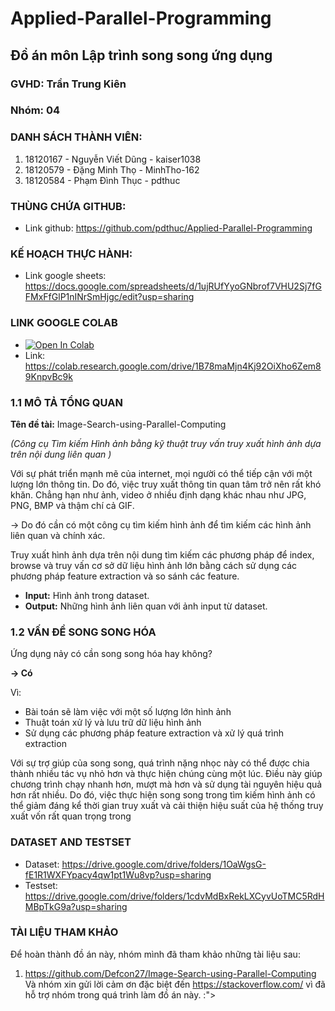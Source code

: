 # Applied-Parallel-Programming

## Đồ án môn Lập trình song song ứng dụng
### GVHD: Trần Trung Kiên
### Nhóm: 04
### DANH SÁCH THÀNH VIÊN:
  1. 18120167 - Nguyễn Viết Dũng - kaiser1038
  2. 18120579 - Đặng Minh Thọ - MinhTho-162
  3. 18120584 - Phạm Đình Thục - pdthuc

### THÙNG CHỨA GITHUB:
- Link github: https://github.com/pdthuc/Applied-Parallel-Programming

### KẾ HOẠCH THỰC HÀNH:
- Link google sheets: https://docs.google.com/spreadsheets/d/1ujRUfYyoGNbrof7VHU2Sj7fGFMxFfGlP1nINrSmHjgc/edit?usp=sharing

### LINK GOOGLE COLAB 
- [![Open In Colab](https://colab.research.google.com/assets/colab-badge.svg)](https://colab.research.google.com/drive/1B78maMjn4Kj92OiXho6Zem89KnpvBc9k)
- Link: https://colab.research.google.com/drive/1B78maMjn4Kj92OiXho6Zem89KnpvBc9k

### **1.1 MÔ TẢ TỔNG QUAN**
**Tên đề tài:** 
Image-Search-using-Parallel-Computing 

*(Công cụ Tìm kiếm Hình ảnh bằng kỹ thuật truy vấn truy xuất hình ảnh dựa trên nội dung liên quan )*

Với sự phát triển mạnh mẽ của internet, mọi người có thể tiếp cận với một lượng lớn thông tin. Do đó, việc truy xuất thông tin quan tâm trở nên rất khó khăn.
Chẳng hạn như ảnh, video ở nhiều định dạng khác nhau như JPG, PNG, BMP và thậm chí cả GIF. 

-> Do đó cần có một công cụ tìm kiếm hình ảnh để tìm kiếm các hình ảnh liên quan và chính xác.

Truy xuất hình ảnh dựa trên nội dung tìm kiếm các phương pháp để index, browse và truy vấn cơ sở dữ liệu hình ảnh lớn bằng cách sử dụng các phương pháp feature extraction và so sánh các feature.

- **Input:** Hình ảnh trong dataset.
- **Output:** Những hình ảnh liên quan với ảnh input từ dataset.


### **1.2 VẤN ĐỀ SONG SONG HÓA**

Ứng dụng nảy có cần song song hóa hay không?

**-> Có**

 Vì:
- Bài toán sẽ làm việc với một số lượng lớn hình ảnh
- Thuật toán xử lý và lưu trữ dữ liệu hình ảnh
- Sử dụng các phương pháp feature extraction và xử lý quá trình extraction

Với sự trợ giúp của song song, quá trình nặng nhọc này có thể được chia thành nhiều tác vụ nhỏ hơn và thực hiện chúng cùng một lúc. Điều này giúp chương trình chạy nhanh hơn, mượt mà hơn và sử dụng tài nguyên hiệu quả hơn rất nhiều. Do đó, việc thực hiện song song trong tìm kiếm hình ảnh có thể giảm đáng kể thời gian truy xuất và cải thiện hiệu suất của hệ thống truy xuất vốn rất quan trọng trong 
### **DATASET AND TESTSET**
- Dataset: https://drive.google.com/drive/folders/1OaWgsG-fE1R1WXFYpacy4qw1pt1Wu8vp?usp=sharing
- Testset: https://drive.google.com/drive/folders/1cdvMdBxRekLXCyvUoTMC5RdHMBpTkG9a?usp=sharing

### TÀI LIỆU THAM KHẢO
Để hoàn thành đồ án này, nhóm mình đã tham khảo những tài liệu sau:
1. https://github.com/Defcon27/Image-Search-using-Parallel-Computing
Và nhóm xin gửi lời cảm ơn đặc biệt đến https://stackoverflow.com/ vì đã hỗ trợ nhóm trong quá trình làm đồ án này. :">

